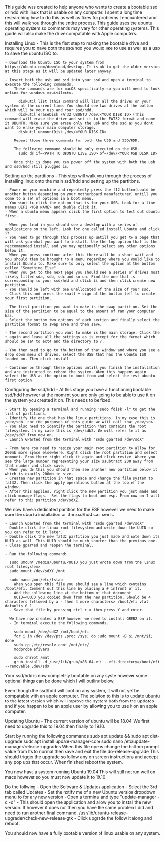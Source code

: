 This guide was created to help anyone who wants to create a bootable ssd or hdd with linux that is usable on any computer.
I spent a long time researching how to do this as well as fixes for problems I encountered and this will walk you through the entire process.
This guide uses the ubuntu operating system so commands may vary for other operating systems.
This guide will also make the drive compatable with Apple computers.

Installing Linux - 
  This is the first step to making the bootable drive and requires you to have both the ssd/hdd you would like to use as well as a usb to save the ubuntu ISO to.
    
    - Download the Ubuntu ISO to your system from https://ubuntu.com/download/desktop. It is ok to get the older version at this stage as it will be updated later anyway.
    
    - Insert both the usb and ssd into your ssd and open a terminal to execute the following commands.
        These commands are for macOS specifically so you will need to look online for windows equivilents.
        
          diskutil list (this command will list all the drives on your system at the current time. You should see two drives at the bottom which will be your usb and your ssd/hdd.
          diskutil eraseDisk FAT32 UBUNTU /dev/<YOUR DISK ID> (This command will erase the drive and set it to the FAT32 format and name it UBUNTU. Make sure you erase only the usb and the ssd as you dont want to erase your main computer storage.
          diskutil unmountDisk /dev/<YOUR DISK ID>
          
        Repeat those three commands for both the USB and SSD/HDD.
        
        The following command should be only executed on the USB.
          sudo dd if=<PATH TO UBUNTU LIVE ISO> of=/dev/<YOUR USB DISK ID>
          
        Once this is done you can power off the system with both the usb and ssd/hdd still plugged in. 
        
Setting up the partitions - 
  This step will walk you through the process of installing linux onto the main ssd/hdd and setting up the partitions.
  
    - Power on your machine and repeatedly press the f12 button(could be another button depending on your motherboard manufacturer) untill you come to a set of options in a boot menu.
    - You want to click the option that is for your USB. Look for a line names UEFI <USB NAME> and double click it.
    - When a ubuntu menu appears click the first option to test out ubuntu first.
    
    - When you load in you should see a desktop with a series of applications on the left. Look for one called install Ubuntu and click it.
    - You need to go through this process up untill you get to a page that will ask you what you want to install. Use the top option that is the reccommended install and you may optionally select any other options below it. 
    - When you press continue after this there will be a short wait and you should then be brought to a menu regarding where you would like to install Ubuntu to. Make sure to only select the option at the bottom called "Something Else".
    - When you get to the next page you should see a series of drives most likely titled sda, sdb, sdc and so on. Find the one that is corresponding to your ssd/hdd and click it and then click create new partition. 
    - You should be left with one unallocated of the size of your ssd.
    - Click this and press the small + sign at the bottom left to create your first partition.
    
    - The first partition you want to make is the swap partition. Set the size of the partition to be equal to the amount of ram your computer has. 
    - Select the bottom two options of each section and finally select the partition format to swap area and then save.
    
    - The second partition you want to make is the main storage. Click the + again and leave all the settings as is except for the format which should be set to ext4 and the directory to /.
    
    - You then need to go to the bottom of that window and where you see a drop down menu of drives, select the USB that has the Ubuntu ISO loaded on. Then click install.
    
    - Continue on through these options untill you finish the installation and are instructed to reboot the system. When this happens again select the USB as the option to boot from and select the test ubuntu first option.
    
Configuring the ssd/hdd - 
  At this stage you have a functioning bootable ssd/hdd however at the moment you are only going to be able to use it on the system you created it on. This needs to be fixed.
    
    - Start by opening a terminal and running "sudo fdisk -l" to get the list of partitions. 
    - Identify the one that has the linux partitions. In my case this is /dev/sdb. For the purposes of this guide we will call that /dev/sdX.
    - You also need to identify the partition that contains the root filesystem. In my case this is /dev/sdb2. We will refer to it as /dev/sdXY from now on.
    - Launch GParted from the terminal with "sudo gparted /dev/sdX"
    
    - From here you need to resize your main root partition to allow for 200mb more space elsewhere. Right click the root partition and select unmount. From there right click it again and click resize. Where you see the large number representing your size ssubtract 200 away from that number and click save. 
    - When you do this you should then see another new partition below it which is exactly 200mb in size.
    - Createa new partition in that space and change the file system to fat32. Then click the apply operations button at the top of the window. 
    - After this applies, right click the new partition you just made and click manage flags.  Set the flags to boot and esp. From now on I will refer to this partition /dev/sdXZ.
    
  We now have a dedicated partition for the ESP however we need to make sure the ubuntu installation on the ssd/hdd can see it. 
  
    - Launch Gparted from the terminal with "sudo gparted /dev/sdX"
    - Double click the linux root filesystem and write down the UUID so you can refer to it later. 
    - Double click the new fat32 partition you just made and note down its UUID as well. This UUID should be much shorter than the previous one. 
    - Close gparted and reopen the terminal.
    
    - Run the following commands
      
      sudo umount /media/ubuntu/<UUID you just wrote down from the linux root filesystem>
      sudo mount /dev/sdXY /mnt
      
      sudo nano /mnt/etc/fstab
        When you open this file you should see a line which contains /boot/efi. Comment out this line by placing a # infront of it. 
      - Add the following line at the bottom of that document 
        UUID=<UUID you copied down from the new partition. Should be 4 characters followed by a - then 4 more characters> /boot/efi vfat defaults 0 1
      - Save that file by pressing ctrl + x then press Y and enter.
      
      We have now created a ESP however we need to install GRUB2 on it.
      - In terminal execute the following commands.
      
        sudo mount /dev/sdXZ /mnt/boot/efi
        for i in /dev /dev/pts /proc /sys; do sudo mount -B $i /mnt/$i; done
        sudo cp /etc/resolv.conf /mnt/etc/
        modprobe efivars
        
        sudo chroot /mnt
        grub-install -d /usr/lib/grub/x86_64-efi --efi-directory=/boot/efi --removable /dev/sdX
        
  Your ssd/hdd is now completely bootable on any syste however some optional things can be done which I will outline below.
  
Even though the ssd/hdd will boot on any system, it will not yet be compatable with an apple computer. 
The  solution to this is to update ubuntu to the latest version which will improve the system both from the updates and if you happen to be an apple user by allowing you to use it on an apple computer.

Updating Ubuntu - 
  The current version of ubuntu will be 18.04. We first need to upgrade this to 19.04 then finally to 19.10.
  
  Start by running the following commands
    sudo apt update && sudo apt dist-upgrade
    sudo apt install update-manager-core
    sudo nano /etc/update-manager/release-upgrades
      When this file opens change the bottom prompt value from lts to normal then save and exit the file
    do-release-upgrade
      This should trigger the upgrade so follow any on screen instructions and accept any pop ups that occur. When finished reboot the system.
     
  You now have a system running Ubuntu 19.04
    This will still not run well on macs however so you must now update it to 19.10
    
  Do the follwing
    - Open the Software & Updates application
    - Select the 3rd tab called Updates
    - Set the notify me of a new Ubuntu version dropdown menu to for any new version
    - Open a terminal and type "update-manager -c -d"
    - This should open the application and allow you to install the new version. If however it does not then you have the same problem I did and need to run another final command.
      /usr/lib/ubuntu-release-upgrader/check-new-release-gtk
    - Click upgrade the follow it along and reboot.
    
You should now have a fully bootable version of linux usable on any system.
